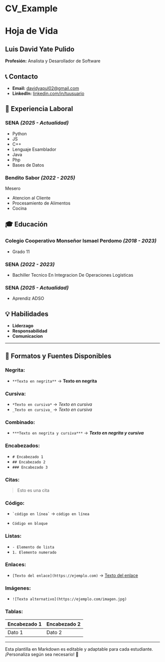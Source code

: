 # CV_Example
# Hoja de Vida

## Luis David Yate Pulido
**Profesión:** Analista y Desarollador de Software

## 📞 Contacto
- **Email:** [davidyapul02@gmail.com](mailto:correo@ejemplo.com)
- **LinkedIn:** [linkedin.com/in/tuusuario](https://linkedin.com/in/tuusuario)

## 🏢 Experiencia Laboral
### SENA _(2025 - Actualidad)_
- Python
- JS
- C++
- Lenguaje Esamblador
- Java
- Php
- Bases de Datos

### Bendito Sabor _(2022 - 2025)_
Mesero
-   Atencion al Cliente
-   Procesamiento de Alimentos
-   Cocina

## 🎓 Educación
### Colegio Cooperativo Monseñor Ismael Perdomo _(2018 - 2023)_
- Grado 11

### SENA _(2022 - 2023)_
- Bachiller Tecnico En Integracion De Operaciones Logisticas

### SENA _(2025 - Actualidad)_
- Aprendiz ADSO


## 💡 Habilidades
- **Liderzago**
- **Responsabilidad**
- **Comunicacion**

---

## 🎨 Formatos y Fuentes Disponibles

### **Negrita:**
- `**Texto en negrita**` → **Texto en negrita**

### **Cursiva:**
- `*Texto en cursiva*` → *Texto en cursiva*
- `_Texto en cursiva_` → _Texto en cursiva_

### **Combinado:**
- `***Texto en negrita y cursiva***` → ***Texto en negrita y cursiva***

### **Encabezados:**
- `# Encabezado 1`
- `## Encabezado 2`
- `### Encabezado 3`

### **Citas:**
> Esto es una cita

### **Código:**
- `` `código en línea` `` → `código en línea`
- ```
  Código en bloque
  ```

### **Listas:**
- `- Elemento de lista`
- `1. Elemento numerado`

### **Enlaces:**
- `[Texto del enlace](https://ejemplo.com)` → [Texto del enlace](https://ejemplo.com)

### **Imágenes:**
- `![Texto alternativo](https://ejemplo.com/imagen.jpg)`

### **Tablas:**
| Encabezado 1 | Encabezado 2 |
|-------------|-------------|
| Dato 1     | Dato 2      |

---

Esta plantilla en Markdown es editable y adaptable para cada estudiante. ¡Personaliza según sea necesario! 🎯

